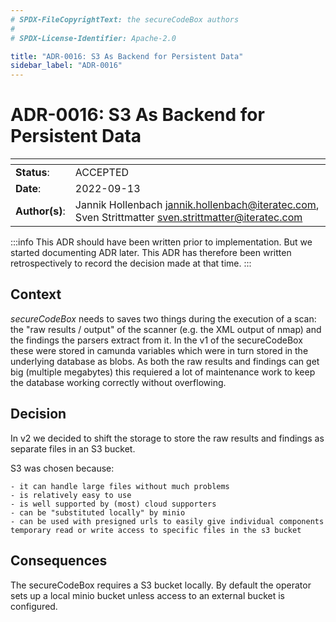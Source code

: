 ```yaml
---
# SPDX-FileCopyrightText: the secureCodeBox authors
#
# SPDX-License-Identifier: Apache-2.0

title: "ADR-0016: S3 As Backend for Persistent Data"
sidebar_label: "ADR-0016"
---
```


# ADR-0016: S3 As Backend for Persistent Data

| <!-- -->       | <!-- -->                                                                                               |
| -------------- | ------------------------------------------------------------------------------------------------------ |
| **Status**:    | ACCEPTED                                                                                               |
| **Date**:      | 2022-09-13                                                                                             |
| **Author(s)**: | Jannik Hollenbach <jannik.hollenbach@iteratec.com>, Sven Strittmatter <sven.strittmatter@iteratec.com> |

:::info
This ADR should have been written prior to implementation. But we started documenting ADR later. This ADR has therefore been written retrospectively to record the decision made at that time.
:::

## Context

_secureCodeBox_ needs to saves two things during the execution of a scan: the "raw results / output" of the scanner (e.g. the XML output of nmap) and the findings the parsers extract from it. In the v1 of the secureCodeBox these were stored in camunda variables which were in turn stored in the underlying database as blobs. As both the raw results and findings can get big (multiple megabytes) this requiered a lot of maintenance work to keep the database working correctly without overflowing.

## Decision

In v2 we decided to shift the storage to store the raw results and findings as separate files in an S3 bucket.

S3 was chosen because:

    - it can handle large files without much problems
    - is relatively easy to use
    - is well supported by (most) cloud supporters
    - can be "substituted locally" by minio
    - can be used with presigned urls to easily give individual components temporary read or write access to specific files in the s3 bucket

## Consequences

The secureCodeBox requires a S3 bucket locally.
By default the operator sets up a local minio bucket unless access to an external bucket is configured.
